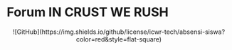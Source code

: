 # Forum IN CRUST WE RUSH

<center>![GitHub](https://img.shields.io/github/license/icwr-tech/absensi-siswa?color=red&style=flat-square)</center>

